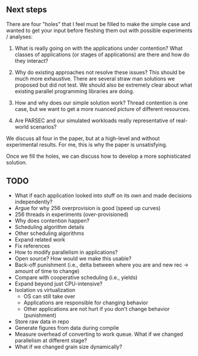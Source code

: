 ## Next steps
There are four "holes" that I feel must be filled to make the simple case and wanted to get your input before fleshing them out with possible experiments / analyses:

1. What is really going on with the applications under contention? What classes of applications (or stages of applications) are there and how do they interact?

2. Why do existing approaches not resolve these issues? This should be much more exhaustive. There are several straw man solutions we proposed but did not test. We should also be extremely clear about what existing parallel programming libraries are doing.

3. How and why does our simple solution work? Thread contention is one case, but we want to get a more nuanced picture of different resources.

4. Are PARSEC and our simulated workloads really representative of real-world scenarios?

We discuss all four in the paper, but at a high-level and without experimental results. For me, this is why the paper is unsatisfying.

Once we fill the holes, we can discuss how to develop a more sophisticated solution.

## TODO
- What if each application looked into stuff on its own and made decisions independently?
- Argue for why 256 overprovision is good (speed up curves)
- 256 threads in experiments (over-provisioned)
- Why does contention happen?
- Scheduling algorithm details
- Other scheduling algorithms
- Expand related work
- Fix references
- How to modify parallelism in applications?
- Open source? How would we make this usable?
- Back-off punishment (i.e., delta between where you are and new rec -> amount of time to change)
- Compare with cooperative scheduling (i.e., yields)
- Expand beyond just CPU-intensive?
- Isolation vs virtualization
  - OS can still take over
  - Applications are responsible for changing behavior
  - Other applications are not hurt if you don't change behavior (punishment)
- Store raw data in repo
- Generate figures from data during compile
- Measure overhead of converting to work queue. What if we changed parallelism at different stage?
- What if we changed grain size dynamically?
